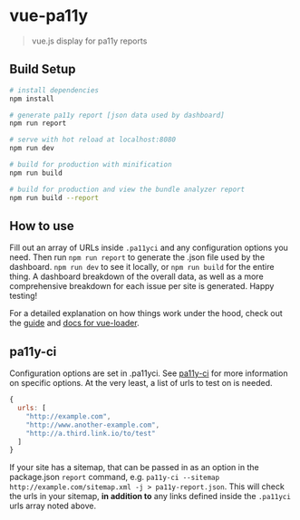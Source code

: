 # vue-pa11y

> vue.js display for pa11y reports

## Build Setup

``` bash
# install dependencies
npm install

# generate pa11y report [json data used by dashboard]
npm run report

# serve with hot reload at localhost:8080
npm run dev

# build for production with minification
npm run build

# build for production and view the bundle analyzer report
npm run build --report
```

## How to use

Fill out an array of URLs inside `.pa11yci` and any configuration options you need. Then run `npm run report` to generate the .json file used by the dashboard.
`npm run dev` to see it locally, or `npm run build` for the entire thing. A dashboard breakdown of the overall data, as well as a more comprehensive breakdown for each issue per site is generated. Happy testing!


For a detailed explanation on how things work under the hood, check out the [guide](http://vuejs-templates.github.io/webpack/) and [docs for vue-loader](http://vuejs.github.io/vue-loader).

## pa11y-ci

Configuration options are set in .pa11yci. See [pa11y-ci](https://github.com/pa11y/pa11y-ci) for more information on specific options. At the very least, a list of urls to test on is needed.

```js
{
  urls: [
    "http://example.com",
    "http://www.another-example.com",
    "http://a.third.link.io/to/test"
  ]
}
```

If your site has a sitemap, that can be passed in as an option in the package.json `report` command, e.g. `pa11y-ci --sitemap http://example.com/sitemap.xml -j > pa11y-report.json`. This will check the urls in your sitemap, __in addition to__ any links defined inside the `.pa11yci` urls array noted above.